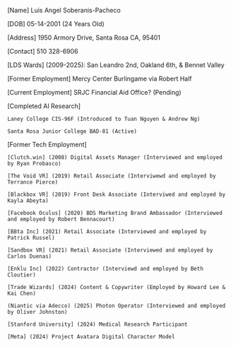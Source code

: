 

[Name] Luis Angel Soberanis-Pacheco

[DOB] 05-14-2001 (24 Years Old)

[Address] 1950 Armory Drive, Santa Rosa CA, 95401

[Contact] 510 328-6906

[LDS Wards] (2009-2025): San Leandro 2nd, Oakland 6th, & Bennet Valley

[Former Employment] Mercy Center Burlingame via Robert Half

[Current Employment] SRJC Financial Aid Office? (Pending)


[Completed AI Research]

    Laney College CIS-96F (Introduced to Tuan Nguyen & Andrew Ng)
    
    Santa Rosa Junior College BAD-81 (Active)
    
    
[Former Tech Employment]

    [Clutch.win] (2008) Digital Assets Manager (Interviewed and employed by Ryan Probasco)
    
    [The Void VR] (2019) Retail Associate (Interviwewd and employed by Terrance Pierce)
    
    [Blackbox VR] (2019) Front Desk Associate (Interviwed and employed by Kayla Abeyta)
    
    [Facebook Oculus] (2020) BDS Marketing Brand Ambassador (Interviewed and employed by Robert Bennacourt)
    
    [B8ta Inc] (2021) Retail Associate (Interviewed and employed by Patrick Russel)
    
    [Sandbox VR] (2021) Retail Associate (Interviewed and employed by Carlos Duenas)
    
    [Enklu Inc] (2022) Contractor (Interviewd and employed by Beth Cloutier)
        
    [Trade Wizards] (2024) Content & Copywriter (Employed by Howard Lee & Kai Chen)
    
    (Niantic via Adecco) (2025) Photon Operator (Interviewed and employed by Oliver Johnston)
    
    [Stanford University] (2024) Medical Research Participant
    
    [Meta] (2024) Project Avatara Digital Character Model
